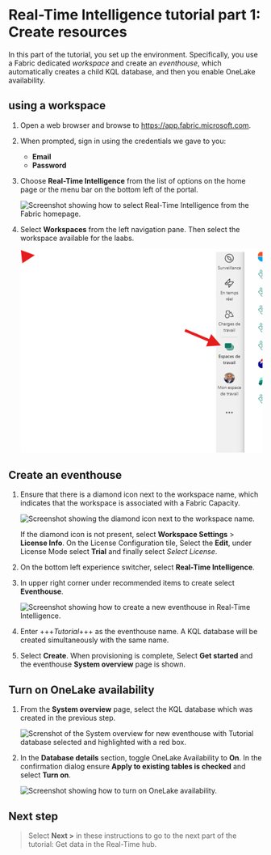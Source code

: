 # Real-Time Intelligence tutorial part 1: Create resources

In this part of the tutorial, you set up the environment. Specifically, you use a Fabric dedicated *workspace* and create an *eventhouse*, which automatically creates a child KQL database, and then you enable OneLake availability.

## using a workspace
1. Open a web browser and browse to https://app.fabric.microsoft.com.

2. When prompted, sign in using the credentials we gave to you:
    * **Email**
    * **Password**

3. Choose **Real-Time Intelligence** from the list of options on the home page or the menu bar on the bottom left of the portal.

    ![Screenshot showing how to select Real-Time Intelligence from the Fabric homepage.](media/select-real-time-intelligence.png)

4. Select **Workspaces** from the left navigation pane. Then select the workspace available for the laabs.


    ![Screenshot showing how to select an existing workspace in Real-Time Intelligence.](media\select-WS.png)

## Create an eventhouse


1. Ensure that there is a diamond icon next to the workspace name, which indicates that the workspace is associated with a Fabric Capacity.

    ![Screenshot showing the diamond icon next to the workspace name.](media/workspace-diamond-icon.png)

    If the diamond icon is not present, select **Workspace Settings** >  **License Info**. On the License Configuration tile, Select the **Edit**, under License Mode select **Trial**  and finally select *Select License*.


2. On the bottom left experience switcher, select **Real-Time Intelligence**.

3. In upper right corner under recommended items to create select **Eventhouse**.

    ![Screenshot showing how to create a new eventhouse in Real-Time Intelligence.](media/create-eventhouse.png)

4. Enter +++*Tutorial*+++ as the eventhouse name. A KQL database will be created simultaneously with the same name.

5. Select **Create**. When provisioning is complete, Select **Get started** and the eventhouse **System overview** page is shown.

## Turn on OneLake availability

1. From the **System overview** page, select the KQL database which was created in the previous step.

    ![Screnshot of the System overview for new eventhouse with Tutorial database selected and highlighted with a red box.](media/select-tutorial-database.png)

2. In the **Database details** section, toggle OneLake Availability to **On**. In the confirmation dialog ensure **Apply to existing tables is checked**  and select **Turn on**.

    ![Screenshot showing how to turn on OneLake availability.](media/one-lake-availability.png)


## Next step

> Select **Next >** in these instructions to go to the next part of the tutorial: Get data in the Real-Time hub.